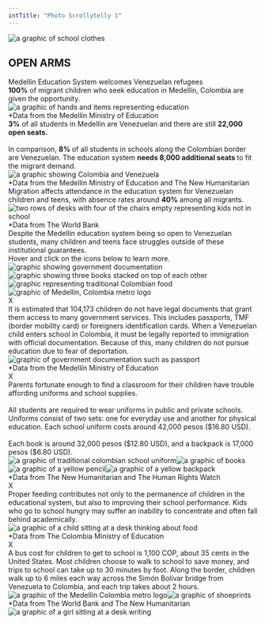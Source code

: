 ```yaml
---
intTitle: "Photo Scrollytelly 1"
---
```

<section class="interactive">
  <div class="interactive__body">
    <div class="interactive__background flex-column" id="scrollytelly-1">
      <div class="scrollytelly__main">
        <div id="scrollytelly__title" class="flex-column">
          <img src="assets/TitleCard.png" alt="a graphic of school clothes">
          <h2 class="interactive__title">OPEN ARMS</h2>
          <div class="interactive__intro">Medellín Education System welcomes Venezuelan refugees</div>
        </div>
        <div class="scrollytelly__body flex-column">
          <div class="scrolly__text"><strong>100%</strong> of migrant children who seek education in Medellín, Colombia
            are given the opportunity. </div>
          <img src="assets/Screen1.png" alt="a graphic of hands and items representing education">
          <div class="scrolly__source">*Data from the Medellín Ministry of Education</div>
        </div>
        <div class="scrollytelly__body flex-column">
          <div class="scrolly__text">
            <strong>3%</strong> of all students in Medellín are Venezuelan and there are still <strong>22,000 open
              seats.</strong><br><br>
            In comparison, <strong>8% </strong>of all students in schools along the Colombian border are Venezuelan. The
            education system <strong>needs 8,000 additional seats </strong>to fit the migrant demand.
          </div>
          <img src="assets/Screen2.png" alt="a graphic showing Colombia and Venezuela">
          <div class="scrolly__source">*Data from the Medellín Ministry of Education and The New Humanitarian</div>
        </div>
        <div class="scrollytelly__body flex-column">
          <div class="scrolly__text">
            Migration affects attendance in the education system for Venezuelan children and teens, with absence rates
            around <strong>40%</strong> among all migrants.
          </div>
          <img src="assets/Screen3.png"
            alt="two rows of desks with four of the chairs empty representing kids not in school">
          <div class="scrolly__source">*Data from The World Bank</div>
        </div>
        <div class="scrollytelly__body flex-column">
          <div class="scrolly__text">
            Despite the Medellín education system being so open to Venezuelan students, many children and teens face
            struggles outside of these institutional guarantees.
            <div class="scrolly__instructions">Hover and click on the icons below to learn more. </div>
          </div>
          <div class="bubbles-container flex">
            <img class="bubble__img" src="assets/Bubbles1.png" alt="graphic showing government documentation"
              onclick="showBubble('deportation')">
            <img class="bubble__img" src="assets/Bubbles2.png"
              alt="graphic showing three books stacked on top of each other" onclick="showBubble('resources')">
            <img class="bubble__img" src="assets/Bubbles3.png" alt="graphic representing traditional Colombian food"
              onclick="showBubble('hunger')">
            <img class="bubble__img" src="assets/Bubbles4.png" alt="graphic of Medellin, Colombia metro logo"
              onclick="showBubble('transportation')">
            <div id="deportation" class="bubble scrolly__text">
              <div class="closebubble" onclick="showBubble('deportation')">X</div>
              <div class="scrolly__text-container">It is estimated that 104,173 children do not have legal documents
                that
                grant them access to many government services. This includes passports, TMF (border mobility card) or
                foreigners identification cards. When a Venezuelan child enters school in Colombia, it must be legally
                reported to immigration with official documentation. Because of this, many children do not pursue
                education due to fear of deportation.</div>
              <div class="center"><img src="assets/Notecard1.png"
                  alt="graphic of government documentation such as passport"></div>
              <div class="scrolly__source">*Data from the Medellín Ministry of Education</div>
            </div>
            <div id="resources" class="bubble scrolly__text">
              <div class="closebubble" onclick="showBubble('resources')">X</div>
              <div class="scrolly__text-container">Parents fortunate enough to find a classroom for their children have
                trouble affording uniforms and school supplies.<br><br>
                All students are required to wear uniforms in public and private schools. Uniforms consist of two sets:
                one for everyday use and another for physical education. Each school uniform costs around 42,000 pesos
                ($16.80 USD).<br><br>
                Each book is around 32,000 pesos ($12.80 USD), and a backpack is 17,000 pesos ($6.80 USD).</div>
              <div class="center">
                <img src="assets/Notecard2-1.png" alt="a graphic of traditional colombian school uniform"><img
                  src="assets/Notecard2-2.png" alt="a graphic of books"><img src="assets/Notecard2-3.png"
                  alt="a graphic of a yellow pencil"><img src="assets/Notecard2-4.png"
                  alt="a graphic of a yellow backpack">
              </div>
              <div class="scrolly__source">*Data from The New Humanitarian and The Human Rights Watch</div>
            </div>
            <div id="hunger" class="bubble scrolly__text">
              <div class="closebubble" onclick="showBubble('hunger')">X</div>
              <div class="scrolly__text-container">Proper feeding contributes not only to the permanence of children in
                the educational system, but also to improving their school performance. Kids who go to school hungry may
                suffer an inability to concentrate and often fall behind academically.</div>
              <div class="center"><img src="assets/Notecard3.png"
                  alt="a graphic of a child sitting at a desk thinking about food"></div>
              <div class="scrolly__source">*Data from The Colombia Ministry of Education</div>
            </div>
            <div id="transportation" class="bubble scrolly__text">
              <div class="closebubble" onclick="showBubble('transportation')">X</div>
              <div class="scrolly__text-container">A bus cost for children to get to school is 1,100 COP, about 35 cents
                in the United States. Most children choose to walk to school to save money, and trips to school can take
                up to 30 minutes by foot. Along the border, children walk up to 6 miles each way across the Simón
                Bolívar bridge from Venezuela to Colombia, and each trip takes about 2 hours. </div>
              <div class="center"><img src="assets/Notecard4-1.png"
                  alt="a graphic of the Medellin Colombia metro logo"><img src="assets/Notecard4-2.png"
                  alt="a graphic of shoeprints"></div>
              <div class="scrolly__source">*Data from The World Bank and The New Humanitarian</div>
            </div>
          </div>
          <img src="assets/BubbleSilhouette.png" alt="a graphic of a girl sitting at a desk writing">
        </div>
      </div>
    </div>
  </div>
</section>